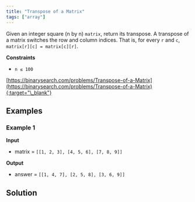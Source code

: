 ```yaml
---
title: "Transpose of a Matrix"
tags: ["array"]
---
```


Given an integer square (n by n) `matrix`, return its transpose. A transpose of a matrix switches the row and column indices. That is, for every `r` and `c`, `matrix[r][c] = matrix[c][r]`.

**Constraints**

- `n ≤ 100`

[https://binarysearch.com/problems/Transpose-of-a-Matrix](https://binarysearch.com/problems/Transpose-of-a-Matrix){:target="\_blank"}

## Examples

### Example 1

**Input**

- matrix = `[[1, 2, 3], [4, 5, 6], [7, 8, 9]]`

**Output**

- answer = `[[1, 4, 7], [2, 5, 8], [3, 6, 9]]`

## Solution

<script src="https://gist.github.com/yaeba/16da7be5123724fcf6eccc25581cef5a.js?file=Transpose-of-a-Matrix.py"></script>
